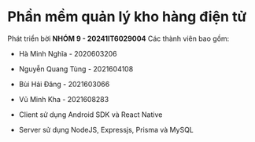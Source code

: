 # Phần mềm quản lý kho hàng điện tử
Phát triển bời **NHÓM 9 - 20241IT6029004**
Các thành viên bao gồm:
- Hà Minh Nghĩa - 2020603206
- Nguyễn Quang Tùng - 2021604108
- Bùi Hải Đăng - 2021603066
- Vũ Minh Kha - 2021608283

- Client sử dụng Android SDK và React Native
- Server sử dụng NodeJS, Expressjs, Prisma và MySQL
